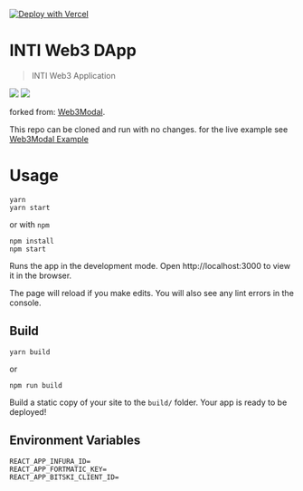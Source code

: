 [![Deploy with Vercel](https://vercel.com/button)](https://vercel.com/new/clone?repository-url=https%3A%2F%2Fgithub.com%2Fluvitale%2Fweb3-dapp)

# INTI Web3 DApp

> INTI Web3 Application

<img src="https://img.shields.io/badge/typescript%20-%23007ACC.svg?&style=for-the-badge&logo=typescript&logoColor=white"/>
<img src="https://img.shields.io/badge/react%20-%2320232a.svg?&style=for-the-badge&logo=react&logoColor=%2361DAFB"/>
 
forked from: [Web3Modal](https://github.com/Web3Modal/web3modal). 

This repo can be cloned and run with no changes. for the live example see [Web3Modal Example](https://web3modal.com)


# Usage

```
yarn
yarn start
```
or with `npm`
```
npm install
npm start
```
Runs the app in the development mode.
Open http://localhost:3000 to view it in the browser.

The page will reload if you make edits.
You will also see any lint errors in the console.

## Build

```
yarn build
```
or 
```
npm run build
```

Build a static copy of your site to the `build/` folder.
Your app is ready to be deployed!

## Environment Variables

```
REACT_APP_INFURA_ID=
REACT_APP_FORTMATIC_KEY=
REACT_APP_BITSKI_CLIENT_ID=
```
